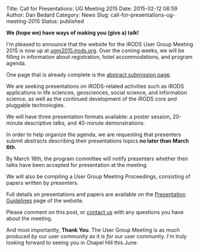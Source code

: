Title: Call for Presentations: UG Meeting 2015
Date: 2015-02-12 06:59
Author: Dan Bedard
Category: News
Slug: call-for-presentations-ug-meeting-2015
Status: published

**We (hope we) have ways of making you (give a) talk!**

I'm pleased to announce that the website for the iRODS User Group
Meeting 2015 is now up at
[ugm2015.irods.org](http://ugm2015.irods.org "iRODS User Group Meeting 2015").
Over the coming weeks, we will be filling in information about
registration, hotel accommodations, and program agenda.

One page that is already complete is the [abstract submission
page](http://irods.org/ugm2015/abstract-submission/ "Abstract Submission").  
<!--more-->  
We are seeking presentations on iRODS-related activities such as iRODS
applications in life sciences, geosciences, social science, and
information science, as well as the continued development of the iRODS
core and pluggable technologies.

We will have three presentation formats available: a poster session,
20-minute descriptive talks, and 40-minute demonstrations.

In order to help organize the agenda, we are requesting that presenters
submit abstracts describing their presentations topics **no later than
March 6th**.

By March 16th, the program committee will notify presenters whether
their talks have been accepted for presentation at the meeting.

We will also be compiling a User Group Meeting Proceedings, consisting
of papers written by presenters.

Full details on presentations and papers are available on the
[Presentation
Guidelines](http://irods.org/ugm2015/presentation-guidelines/) page of
the website.

Please comment on this post, or [contact
us](http://irods.org/ugm2015/contact/ "Contact") with any questions you
have about the meeting.

And most importantly, **Thank You**. The User Group Meeting is as much
produced *by* our user community as it is *for* our user community. I'm
truly looking forward to seeing you in Chapel Hill this June.
